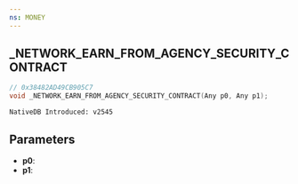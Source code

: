 ```yaml
---
ns: MONEY 
---
```


## _NETWORK_EARN_FROM_AGENCY_SECURITY_CONTRACT

```c
// 0x38482AD49CB905C7 
void _NETWORK_EARN_FROM_AGENCY_SECURITY_CONTRACT(Any p0, Any p1);
```

```
NativeDB Introduced: v2545
```

## Parameters
* **p0**:
* **p1**:
